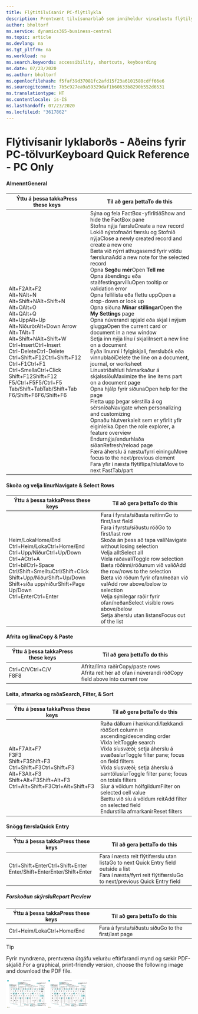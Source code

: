 ```yaml
---
title: Flýtitilvísanir PC-flýtilykla
description: Prentvænt tilvísunarblað sem inniheldur vinsælustu flýtilyklana fyrir tölvunotendur.
author: bholtorf
ms.service: dynamics365-business-central
ms.topic: article
ms.devlang: na
ms.tgt_pltfrm: na
ms.workload: na
ms.search.keywords: accessibility, shortcuts, keyboarding
ms.date: 07/23/2020
ms.author: bholtorf
ms.openlocfilehash: f5faf39d37081fc2afd15f23a6101580cdff66e6
ms.sourcegitcommit: 7b5c927ea9a59329daf1b60633b8290b552d6531
ms.translationtype: HT
ms.contentlocale: is-IS
ms.lasthandoff: 07/23/2020
ms.locfileid: "3617862"
---
```

# <a name="keyboard-quick-reference---pc-only"></a><span data-ttu-id="d775f-103">Flýtivísanir lyklaborðs - Aðeins fyrir PC-tölvur</span><span class="sxs-lookup"><span data-stu-id="d775f-103">Keyboard Quick Reference - PC Only</span></span>

#### <a name="general"></a><span data-ttu-id="d775f-104">Almennt</span><span class="sxs-lookup"><span data-stu-id="d775f-104">General</span></span>

|<span data-ttu-id="d775f-105">Ýttu á þessa takka</span><span class="sxs-lookup"><span data-stu-id="d775f-105">Press these keys</span></span>|<span data-ttu-id="d775f-106">Til að gera þetta</span><span class="sxs-lookup"><span data-stu-id="d775f-106">To do this</span></span>|  
|-|-|
|<span data-ttu-id="d775f-107">Alt+F2</span><span class="sxs-lookup"><span data-stu-id="d775f-107">Alt+F2</span></span><br /><span data-ttu-id="d775f-108">Alt+N</span><span class="sxs-lookup"><span data-stu-id="d775f-108">Alt+N</span></span><br /><span data-ttu-id="d775f-109">Alt+Shift+N</span><span class="sxs-lookup"><span data-stu-id="d775f-109">Alt+Shift+N</span></span><br /><span data-ttu-id="d775f-110">Alt+O</span><span class="sxs-lookup"><span data-stu-id="d775f-110">Alt+O</span></span><br /><span data-ttu-id="d775f-111">Alt+Q</span><span class="sxs-lookup"><span data-stu-id="d775f-111">Alt+Q</span></span><br /><span data-ttu-id="d775f-112">Alt+Upp</span><span class="sxs-lookup"><span data-stu-id="d775f-112">Alt+Up</span></span><br /><span data-ttu-id="d775f-113">Alt+Niðurör</span><span class="sxs-lookup"><span data-stu-id="d775f-113">Alt+Down Arrow</span></span><br /><span data-ttu-id="d775f-114">Alt+T</span><span class="sxs-lookup"><span data-stu-id="d775f-114">Alt+T</span></span><br /><span data-ttu-id="d775f-115">Alt+Shift+N</span><span class="sxs-lookup"><span data-stu-id="d775f-115">Alt+Shift+W</span></span><br /><span data-ttu-id="d775f-116">Ctrl+Insert</span><span class="sxs-lookup"><span data-stu-id="d775f-116">Ctrl+Insert</span></span><br /><span data-ttu-id="d775f-117">Ctrl-Delete</span><span class="sxs-lookup"><span data-stu-id="d775f-117">Ctrl-Delete</span></span><br /><span data-ttu-id="d775f-118">Ctrl+Shift+F12</span><span class="sxs-lookup"><span data-stu-id="d775f-118">Ctrl+Shift+F12</span></span><br /><span data-ttu-id="d775f-119">Ctrl+F1</span><span class="sxs-lookup"><span data-stu-id="d775f-119">Ctrl+F1</span></span><br /><span data-ttu-id="d775f-120">Ctrl+Smella</span><span class="sxs-lookup"><span data-stu-id="d775f-120">Ctrl+Click</span></span><br /><span data-ttu-id="d775f-121">Shift+F12</span><span class="sxs-lookup"><span data-stu-id="d775f-121">Shift+F12</span></span><br /><span data-ttu-id="d775f-122">F5/Ctrl+F5</span><span class="sxs-lookup"><span data-stu-id="d775f-122">F5/Ctrl+F5</span></span><br /><span data-ttu-id="d775f-123">Tab/Shift+Tab</span><span class="sxs-lookup"><span data-stu-id="d775f-123">Tab/Shift+Tab</span></span><br /><span data-ttu-id="d775f-124">F6/Shift+F6</span><span class="sxs-lookup"><span data-stu-id="d775f-124">F6/Shift+F6</span></span><br />|<span data-ttu-id="d775f-125">Sýna og fela FactBox-yfirlitið</span><span class="sxs-lookup"><span data-stu-id="d775f-125">Show and hide the FactBox pane</span></span><br /><span data-ttu-id="d775f-126">Stofna nýja færslu</span><span class="sxs-lookup"><span data-stu-id="d775f-126">Create a new record</span></span><br /><span data-ttu-id="d775f-127">Lokið nýstofnaðri færslu og Stofnið nýja</span><span class="sxs-lookup"><span data-stu-id="d775f-127">Close a newly created record and create a new one</span></span><br /><span data-ttu-id="d775f-128">Bæta við nýrri athugasemd fyrir völdu færsluna</span><span class="sxs-lookup"><span data-stu-id="d775f-128">Add a new note for the selected record</span></span><br /><span data-ttu-id="d775f-129">Opna **Segðu mér**</span><span class="sxs-lookup"><span data-stu-id="d775f-129">Open **Tell me**</span></span><br /><span data-ttu-id="d775f-130">Opna ábendingu eða staðfestingarvillu</span><span class="sxs-lookup"><span data-stu-id="d775f-130">Open tooltip or validation error</span></span><br /><span data-ttu-id="d775f-131">Opna fellilista eða flettu upp</span><span class="sxs-lookup"><span data-stu-id="d775f-131">Open a drop-down or look up</span></span><br /><span data-ttu-id="d775f-132">Opna síðuna **Mínar stillingar**</span><span class="sxs-lookup"><span data-stu-id="d775f-132">Open the **My Settings** page</span></span><br /><span data-ttu-id="d775f-133">Opna núverandi spjald eða skjal í nýjum glugga</span><span class="sxs-lookup"><span data-stu-id="d775f-133">Open the current card or document in a new window</span></span><br /><span data-ttu-id="d775f-134">Setja inn nýja línu í skjali</span><span class="sxs-lookup"><span data-stu-id="d775f-134">Insert a new line on a document</span></span><br /><span data-ttu-id="d775f-135">Eyða línunni í fylgiskjali, færslubók eða vinnublaði</span><span class="sxs-lookup"><span data-stu-id="d775f-135">Delete the line on a document, journal, or worksheet</span></span><br /><span data-ttu-id="d775f-136">Línuatriðahluti hámarkaður á skjalssíðu</span><span class="sxs-lookup"><span data-stu-id="d775f-136">Maximize the line items part on a document page</span></span><br /><span data-ttu-id="d775f-137">Opna hjálp fyrir síðuna</span><span class="sxs-lookup"><span data-stu-id="d775f-137">Open help for the page</span></span><br /><span data-ttu-id="d775f-138">Fletta upp þegar sérstilla á og sérsníða</span><span class="sxs-lookup"><span data-stu-id="d775f-138">Navigate when personalizing and customizing</span></span><br /><span data-ttu-id="d775f-139">Opnaðu hlutverkaleit sem er yfirlit yfir eiginleika.</span><span class="sxs-lookup"><span data-stu-id="d775f-139">Open the role explorer, a feature overview</span></span><br /><span data-ttu-id="d775f-140">Endurnýja/endurhlaða síðan</span><span class="sxs-lookup"><span data-stu-id="d775f-140">Refresh/reload page</span></span><br /><span data-ttu-id="d775f-141">Færa áherslu á næstu/fyrri einingu</span><span class="sxs-lookup"><span data-stu-id="d775f-141">Move focus to the next/previous element</span></span><br /><span data-ttu-id="d775f-142">Fara yfir í næsta flýtiflipa/hluta</span><span class="sxs-lookup"><span data-stu-id="d775f-142">Move to next FastTab/part</span></span>|

#### <a name="navigate--select-rows"></a><span data-ttu-id="d775f-143">Skoða og velja línur</span><span class="sxs-lookup"><span data-stu-id="d775f-143">Navigate & Select Rows</span></span>

|<span data-ttu-id="d775f-144">Ýttu á þessa takka</span><span class="sxs-lookup"><span data-stu-id="d775f-144">Press these keys</span></span>|<span data-ttu-id="d775f-145">Til að gera þetta</span><span class="sxs-lookup"><span data-stu-id="d775f-145">To do this</span></span>|
|-|-|
|<span data-ttu-id="d775f-146">Heim/Loka</span><span class="sxs-lookup"><span data-stu-id="d775f-146">Home/End</span></span><br /><span data-ttu-id="d775f-147">Ctrl+Heim/Loka</span><span class="sxs-lookup"><span data-stu-id="d775f-147">Ctrl+Home/End</span></span> <br /><span data-ttu-id="d775f-148">Ctrl+Upp/Niður</span><span class="sxs-lookup"><span data-stu-id="d775f-148">Ctrl+Up/Down</span></span><br /><span data-ttu-id="d775f-149">Ctrl+A</span><span class="sxs-lookup"><span data-stu-id="d775f-149">Ctrl+A</span></span> <br /><span data-ttu-id="d775f-150">Ctrl+bil</span><span class="sxs-lookup"><span data-stu-id="d775f-150">Ctrl+Space</span></span><br /><span data-ttu-id="d775f-151">Ctrl/Shift+Smelltu</span><span class="sxs-lookup"><span data-stu-id="d775f-151">Ctrl/Shift+Click</span></span><br /><span data-ttu-id="d775f-152">Shift+Upp/Niður</span><span class="sxs-lookup"><span data-stu-id="d775f-152">Shift+Up/Down</span></span><br /><span data-ttu-id="d775f-153">Shift+síða upp/niður</span><span class="sxs-lookup"><span data-stu-id="d775f-153">Shift+Page Up/Down</span></span><br /><span data-ttu-id="d775f-154">Ctrl+Enter</span><span class="sxs-lookup"><span data-stu-id="d775f-154">Ctrl+Enter</span></span>|<span data-ttu-id="d775f-155">Fara í fyrsta/síðasta reitinn</span><span class="sxs-lookup"><span data-stu-id="d775f-155">Go to first/last field</span></span><br /><span data-ttu-id="d775f-156">Fara í fyrstu/síðustu röð</span><span class="sxs-lookup"><span data-stu-id="d775f-156">Go to first/last row</span></span><br /><span data-ttu-id="d775f-157">Skoða án þess að tapa vali</span><span class="sxs-lookup"><span data-stu-id="d775f-157">Navigate without losing selection</span></span><br /><span data-ttu-id="d775f-158">Velja allt</span><span class="sxs-lookup"><span data-stu-id="d775f-158">Select all</span></span><br /><span data-ttu-id="d775f-159">Víxla raðavali</span><span class="sxs-lookup"><span data-stu-id="d775f-159">Toggle row selection</span></span><br /> <span data-ttu-id="d775f-160">Bæta röðinni/röðunum við valið</span><span class="sxs-lookup"><span data-stu-id="d775f-160">Add the row/rows to the selection</span></span><br /><span data-ttu-id="d775f-161">Bæta við röðum fyrir ofan/neðan við val</span><span class="sxs-lookup"><span data-stu-id="d775f-161">Add row above/below to selection</span></span><br /><span data-ttu-id="d775f-162">Velja sýnilegar raðir fyrir ofan/neðan</span><span class="sxs-lookup"><span data-stu-id="d775f-162">Select visible rows above/below</span></span> <br /><span data-ttu-id="d775f-163">Setja áherslu utan listans</span><span class="sxs-lookup"><span data-stu-id="d775f-163">Focus out of the list</span></span>|

#### <a name="copy--paste"></a><span data-ttu-id="d775f-164">Afrita og líma</span><span class="sxs-lookup"><span data-stu-id="d775f-164">Copy & Paste</span></span>

|<span data-ttu-id="d775f-165">Ýttu á þessa takka</span><span class="sxs-lookup"><span data-stu-id="d775f-165">Press these keys</span></span>|<span data-ttu-id="d775f-166">Til að gera þetta</span><span class="sxs-lookup"><span data-stu-id="d775f-166">To do this</span></span>|
|-|-|
|<span data-ttu-id="d775f-167">Ctrl+C/V</span><span class="sxs-lookup"><span data-stu-id="d775f-167">Ctrl+C/V</span></span><br /><span data-ttu-id="d775f-168">F8</span><span class="sxs-lookup"><span data-stu-id="d775f-168">F8</span></span>|<span data-ttu-id="d775f-169">Afrita/líma raðir</span><span class="sxs-lookup"><span data-stu-id="d775f-169">Copy/paste rows</span></span><br /><span data-ttu-id="d775f-170">Afrita reit hér að ofan í núverandi röð</span><span class="sxs-lookup"><span data-stu-id="d775f-170">Copy field above into current row</span></span>|

#### <a name="search-filter--sort"></a><span data-ttu-id="d775f-171">Leita, afmarka og raða</span><span class="sxs-lookup"><span data-stu-id="d775f-171">Search, Filter, & Sort</span></span>

|<span data-ttu-id="d775f-172">Ýttu á þessa takka</span><span class="sxs-lookup"><span data-stu-id="d775f-172">Press these keys</span></span>|<span data-ttu-id="d775f-173">Til að gera þetta</span><span class="sxs-lookup"><span data-stu-id="d775f-173">To do this</span></span>|
|-|-|
|<span data-ttu-id="d775f-174">Alt+F7</span><span class="sxs-lookup"><span data-stu-id="d775f-174">Alt+F7</span></span><br /><span data-ttu-id="d775f-175">F3</span><span class="sxs-lookup"><span data-stu-id="d775f-175">F3</span></span><br /><span data-ttu-id="d775f-176">Shift+F3</span><span class="sxs-lookup"><span data-stu-id="d775f-176">Shift+F3</span></span><br /><span data-ttu-id="d775f-177">Ctrl+Shift+F3</span><span class="sxs-lookup"><span data-stu-id="d775f-177">Ctrl+Shift+F3</span></span><br /><span data-ttu-id="d775f-178">Alt+F3</span><span class="sxs-lookup"><span data-stu-id="d775f-178">Alt+F3</span></span><br /><span data-ttu-id="d775f-179">Shift+Alt+F3</span><span class="sxs-lookup"><span data-stu-id="d775f-179">Shift+Alt+F3</span></span><br /><span data-ttu-id="d775f-180">Ctrl+Alt+Shift+F3</span><span class="sxs-lookup"><span data-stu-id="d775f-180">Ctrl+Alt+Shift+F3</span></span>|<span data-ttu-id="d775f-181">Raða dálkum í hækkandi/lækkandi röð</span><span class="sxs-lookup"><span data-stu-id="d775f-181">Sort column in ascending/descending order</span></span><br /><span data-ttu-id="d775f-182">Víxla leit</span><span class="sxs-lookup"><span data-stu-id="d775f-182">Toggle search</span></span><br /><span data-ttu-id="d775f-183">Víxla síusvæði; setja áherslu á svæðasíur</span><span class="sxs-lookup"><span data-stu-id="d775f-183">Toggle filter pane; focus on field filters</span></span><br /><span data-ttu-id="d775f-184">Víxla síusvæði; setja áherslu á samtölusíur</span><span class="sxs-lookup"><span data-stu-id="d775f-184">Toggle filter pane; focus on totals filters</span></span><br /><span data-ttu-id="d775f-185">Síur á völdum hólfgildum</span><span class="sxs-lookup"><span data-stu-id="d775f-185">Filter on selected cell value</span></span><br /><span data-ttu-id="d775f-186">Bættu við síu á völdum reit</span><span class="sxs-lookup"><span data-stu-id="d775f-186">Add filter on selected field</span></span><br /><span data-ttu-id="d775f-187">Endurstilla afmarkanir</span><span class="sxs-lookup"><span data-stu-id="d775f-187">Reset filters</span></span>|

#### <a name="quick-entry"></a><span data-ttu-id="d775f-188">Snögg færsla</span><span class="sxs-lookup"><span data-stu-id="d775f-188">Quick Entry</span></span>

|<span data-ttu-id="d775f-189">Ýttu á þessa takka</span><span class="sxs-lookup"><span data-stu-id="d775f-189">Press these keys</span></span>|<span data-ttu-id="d775f-190">Til að gera þetta</span><span class="sxs-lookup"><span data-stu-id="d775f-190">To do this</span></span>|
|-|-|
|<span data-ttu-id="d775f-191">Ctrl+Shift+Enter</span><span class="sxs-lookup"><span data-stu-id="d775f-191">Ctrl+Shift+Enter</span></span><br /><span data-ttu-id="d775f-192">Enter/Shift+Enter</span><span class="sxs-lookup"><span data-stu-id="d775f-192">Enter/Shift+Enter</span></span>|<span data-ttu-id="d775f-193">Fara í næsta reit flýtifærslu utan lista</span><span class="sxs-lookup"><span data-stu-id="d775f-193">Go to next Quick Entry field outside a list</span></span><br /><span data-ttu-id="d775f-194">Fara í næsta/fyrri reit flýtifærslu</span><span class="sxs-lookup"><span data-stu-id="d775f-194">Go to next/previous Quick Entry field</span></span>|

##### <a name="report-preview"></a><span data-ttu-id="d775f-195">Forskoðun skýrslu</span><span class="sxs-lookup"><span data-stu-id="d775f-195">Report Preview</span></span>

|<span data-ttu-id="d775f-196">Ýttu á þessa takka</span><span class="sxs-lookup"><span data-stu-id="d775f-196">Press these keys</span></span>|<span data-ttu-id="d775f-197">Til að gera þetta</span><span class="sxs-lookup"><span data-stu-id="d775f-197">To do this</span></span>|
|-|-|
|<span data-ttu-id="d775f-198">Ctrl+Heim/Loka</span><span class="sxs-lookup"><span data-stu-id="d775f-198">Ctrl+Home/End</span></span>|<span data-ttu-id="d775f-199">Fara á fyrstu/síðustu síðu</span><span class="sxs-lookup"><span data-stu-id="d775f-199">Go to the first/last page</span></span>|

> [!TIP]
> <span data-ttu-id="d775f-200">Fyrir myndræna, prentvæna útgáfu velurðu eftirfarandi mynd og sækir PDF-skjalið.</span><span class="sxs-lookup"><span data-stu-id="d775f-200">For a graphical, print-friendly version, choose the following image and download the PDF file.</span></span>
>
> <span data-ttu-id="d775f-201">[![Tákn sem opnar PDF](media/keyboard_shortcut_inline.png)](media/keyboard_shortcuts.pdf)</span><span class="sxs-lookup"><span data-stu-id="d775f-201">[![Icon that opens a PDF](media/keyboard_shortcut_inline.png)](media/keyboard_shortcuts.pdf)</span></span>
